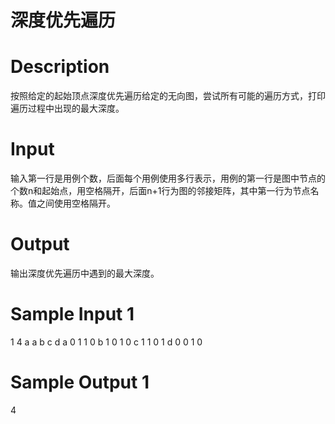 # 深度优先遍历

# Description

按照给定的起始顶点深度优先遍历给定的无向图，尝试所有可能的遍历方式，打印遍历过程中出现的最大深度。

# Input

输入第一行是用例个数，后面每个用例使用多行表示，用例的第一行是图中节点的个数n和起始点，用空格隔开，后面n+1行为图的邻接矩阵，其中第一行为节点名称。值之间使用空格隔开。

# Output

输出深度优先遍历中遇到的最大深度。

# Sample Input 1

1
4 a
a b c d
a 0 1 1 0
b 1 0 1 0
c 1 1 0 1
d 0 0 1 0

# Sample Output 1

4